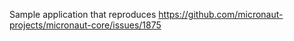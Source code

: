 
Sample application that reproduces https://github.com/micronaut-projects/micronaut-core/issues/1875